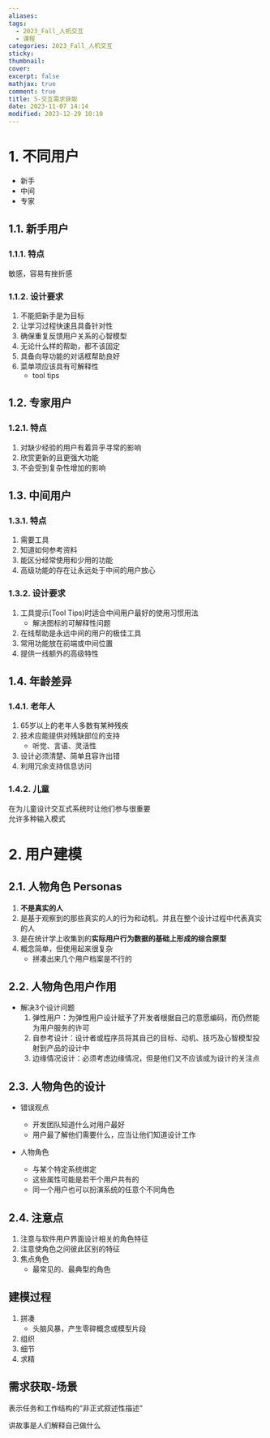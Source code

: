 ```yaml
---
aliases: 
tags:
  - 2023_Fall_人机交互
  - 课程
categories: 2023_Fall_人机交互
sticky:
thumbnail:
cover: 
excerpt: false
mathjax: true
comment: true
title: 5-交互需求获取
date: 2023-11-07 14:14
modified: 2023-12-29 10:10
---
```


# 1. 不同用户

- 新手
- 中间
- 专家

## 1.1. 新手用户

### 1.1.1. 特点

敏感，容易有挫折感

### 1.1.2. 设计要求

1. 不能把新手是为目标
2. 让学习过程快速且具备针对性
3. 确保重复反馈用户关系的心智模型
4. 无论什么样的帮助，都不该固定
5. 具备向导功能的对话框帮助良好
6. 菜单项应该具有可解释性
	- tool tips

## 1.2. 专家用户

### 1.2.1. 特点

1. 对缺少经验的用户有着异乎寻常的影响
2. 欣赏更新的且更强大功能
3. 不会受到复杂性增加的影响

## 1.3. 中间用户

### 1.3.1. 特点

1. 需要工具
2. 知道如何参考资料
3. 能区分经常使用和少用的功能
4. 高级功能的存在让永远处于中间的用户放心

### 1.3.2. 设计要求

1. 工具提示(Tool Tips)时适合中间用户最好的使用习惯用法
	- 解决图标的可解释性问题
2. 在线帮助是永远中间的用户的极佳工具
3. 常用功能放在前端或中间位置
4. 提供一线额外的高级特性

## 1.4. 年龄差异

### 1.4.1. 老年人

1. 65岁以上的老年人多数有某种残疾
2. 技术应能提供对残缺部位的支持
	- 听觉、言语、灵活性
3. 设计必须清楚、简单且容许出错
4. 利用冗余支持信息访问

### 1.4.2. 儿童

在为儿童设计交互式系统时让他们参与很重要  
允许多种输入模式

# 2. 用户建模

## 2.1. 人物角色 Personas

1. **不是真实的人**
2. 是基于观察到的那些真实的人的行为和动机，并且在整个设计过程中代表真实的人
3. 是在统计学上收集到的**实际用户行为数据的基础上形成的综合原型**
4. 概念简单，但使用起来很复杂
	- 拼凑出来几个用户档案是不行的

## 2.2. 人物角色用户作用

- 解决3个设计问题
	1. 弹性用户：为弹性用户设计赋予了开发者根据自己的意愿编码，而仍然能为用户服务的许可
	2. 自参考设计：设计者或程序员将其自己的目标、动机、技巧及心智模型投射到产品的设计中
	3. 边缘情况设计：必须考虑边缘情况，但是他们又不应该成为设计的关注点

## 2.3. 人物角色的设计

- 错误观点
	- 开发团队知道什么对用户最好
	- 用户最了解他们需要什么，应当让他们知道设计工作

- 人物角色
	- 与某个特定系统绑定
	- 这些属性可能是若干个用户共有的
	- 同一个用户也可以扮演系统的任意个不同角色

## 2.4. 注意点

1. 注意与软件用户界面设计相关的角色特征
2. 注意使角色之间彼此区别的特征
3. 焦点角色
	- 最常见的、最典型的角色

## 建模过程

1. 拼凑
	- 头脑风暴，产生零碎概念或模型片段
2. 组织
3. 细节
4. 求精

## 需求获取-场景

表示任务和工作结构的“非正式叙述性描述”

讲故事是人们解释自己做什么
